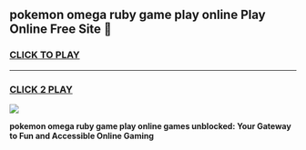 
## pokemon omega ruby game play online Play Online Free Site 👋
<h3>
<a href="https://download.freeplayer.one?title=pokemon_omega_ruby_game_play_online&ref=21F">CLICK TO PLAY</a></h3>
<hr>

<h3>
<a href="https://download.freeplayer.one?title=pokemon_omega_ruby_game_play_online&ref=21F">CLICK 2 PLAY</a>
  
</h3>

<a href="https://download.freeplayer.one?title=pokemon_omega_ruby_game_play_online&ref=21F"><img src="https://cdnb.artstation.com/p/assets/images/images/032/539/853/original/anto-thomas-button-gif.gif"></a>


**pokemon omega ruby game play online games unblocked: Your Gateway to Fun and Accessible Online Gaming**

